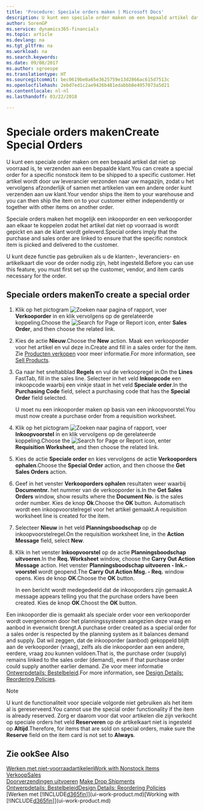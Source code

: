 ```yaml
---
title: 'Procedure: Speciale orders maken | Microsoft Docs'
description: U kunt een speciale order maken om een bepaald artikel dat niet op voorraad is, te verzenden aan een bepaalde klant. Het artikel wordt door uw leverancier verzonden naar uw magazijn, zodat u het vervolgens afzonderlijk of samen met artikelen van een andere order kunt verzenden aan uw klant.
author: SorenGP
ms.service: dynamics365-financials
ms.topic: article
ms.devlang: na
ms.tgt_pltfrm: na
ms.workload: na
ms.search.keywords: 
ms.date: 09/08/2017
ms.author: sgroespe
ms.translationtype: HT
ms.sourcegitcommit: bec0619be0a65e3625759e13d2866ac615d7513c
ms.openlocfilehash: 2ebd7ed1c2ae9426b481edabbb8e4957073a5d21
ms.contentlocale: nl-nl
ms.lasthandoff: 03/22/2018

---
```

# <a name="create-special-orders"></a><span data-ttu-id="e916e-104">Speciale orders maken</span><span class="sxs-lookup"><span data-stu-id="e916e-104">Create Special Orders</span></span>
<span data-ttu-id="e916e-105">U kunt een speciale order maken om een bepaald artikel dat niet op voorraad is, te verzenden aan een bepaalde klant.</span><span class="sxs-lookup"><span data-stu-id="e916e-105">You can create a special order for a specific nonstock item to be shipped to a specific customer.</span></span> <span data-ttu-id="e916e-106">Het artikel wordt door uw leverancier verzonden naar uw magazijn, zodat u het vervolgens afzonderlijk of samen met artikelen van een andere order kunt verzenden aan uw klant.</span><span class="sxs-lookup"><span data-stu-id="e916e-106">Your vendor ships the item to your warehouse and you can then ship the item on to your customer either independently or together with other items on another order.</span></span>  

<span data-ttu-id="e916e-107">Speciale orders maken het mogelijk een inkooporder en een verkooporder aan elkaar te koppelen zodat het artikel dat niet op voorraad is wordt gepickt en aan de klant wordt geleverd.</span><span class="sxs-lookup"><span data-stu-id="e916e-107">Special orders imply that the purchase and sales order are linked to ensure that the specific nonstock item is picked and delivered to the customer.</span></span>  

<span data-ttu-id="e916e-108">U kunt deze functie pas gebruiken als u de klanten-, leveranciers- en artikelkaart die voor de order nodig zijn, hebt ingesteld.</span><span class="sxs-lookup"><span data-stu-id="e916e-108">Before you can use this feature, you must first set up the customer, vendor, and item cards necessary for the order.</span></span>  

## <a name="to-create-a-special-order"></a><span data-ttu-id="e916e-109">Speciale orders maken</span><span class="sxs-lookup"><span data-stu-id="e916e-109">To create a special order</span></span>  
1.  <span data-ttu-id="e916e-110">Klik op het pictogram ![Zoeken naar pagina of rapport](media/ui-search/search_small.png "pictogram Zoeken naar pagina of rapport"), voer **Verkooporder** in en klik vervolgens op de gerelateerde koppeling.</span><span class="sxs-lookup"><span data-stu-id="e916e-110">Choose the ![Search for Page or Report](media/ui-search/search_small.png "Search for Page or Report icon") icon, enter **Sales Order**, and then choose the related link.</span></span>  
2. <span data-ttu-id="e916e-111">Kies de actie **Nieuw**.</span><span class="sxs-lookup"><span data-stu-id="e916e-111">Choose the **New** action.</span></span> <span data-ttu-id="e916e-112">Maak een  verkooporder voor het artikel en vul deze in.</span><span class="sxs-lookup"><span data-stu-id="e916e-112">Create and fill in a  sales order for the item.</span></span> <span data-ttu-id="e916e-113">Zie [Producten verkopen](sales-how-sell-products.md) voor meer informatie.</span><span class="sxs-lookup"><span data-stu-id="e916e-113">For more information, see [Sell Products](sales-how-sell-products.md).</span></span>
3.  <span data-ttu-id="e916e-114">Ga naar het sneltabblad **Regels** en vul de verkoopregel in.</span><span class="sxs-lookup"><span data-stu-id="e916e-114">On the **Lines** FastTab, fill in the sales line.</span></span> <span data-ttu-id="e916e-115">Selecteer in het veld **Inkoopcode** een inkoopcode waarbij een vinkje staat in het veld **Speciale order**.</span><span class="sxs-lookup"><span data-stu-id="e916e-115">In the **Purchasing Code** field, select a purchasing code that has the **Special Order** field selected.</span></span>

    <span data-ttu-id="e916e-116">U moet nu een inkooporder maken op basis van een inkoopvoorstel.</span><span class="sxs-lookup"><span data-stu-id="e916e-116">You must now create a purchase order from a requisition worksheet.</span></span>  
4. <span data-ttu-id="e916e-117">Klik op het pictogram ![Zoeken naar pagina of rapport](media/ui-search/search_small.png "pictogram Zoeken naar pagina of rapport"), voer **Inkoopvoorstel** in en klik vervolgens op de gerelateerde koppeling.</span><span class="sxs-lookup"><span data-stu-id="e916e-117">Choose the ![Search for Page or Report](media/ui-search/search_small.png "Search for Page or Report icon") icon, enter **Requisition Worksheet**, and then choose the related link.</span></span>  
5. <span data-ttu-id="e916e-118">Kies de actie **Speciale order** en kies vervolgens de actie **Verkooporders ophalen**.</span><span class="sxs-lookup"><span data-stu-id="e916e-118">Choose the **Special Order** action, and then choose the **Get Sales Orders** action.</span></span>  
6.  <span data-ttu-id="e916e-119">Geef in het venster **Verkooporders ophalen** resultaten weer waarbij **Documentnr.** het nummer van de verkooporder is.</span><span class="sxs-lookup"><span data-stu-id="e916e-119">In the **Get Sales Orders** window, show results where the **Document No.** is the sales order number.</span></span> <span data-ttu-id="e916e-120">Kies de knop **Ok**.</span><span class="sxs-lookup"><span data-stu-id="e916e-120">Choose the **OK** button.</span></span> <span data-ttu-id="e916e-121">Automatisch wordt een inkoopvoorstelregel voor het artikel gemaakt.</span><span class="sxs-lookup"><span data-stu-id="e916e-121">A requisition worksheet line is created for the item.</span></span>  
7.  <span data-ttu-id="e916e-122">Selecteer **Nieuw** in het veld **Planningsboodschap** op de inkoopvoorstelregel.</span><span class="sxs-lookup"><span data-stu-id="e916e-122">On the requisition worksheet line, in the **Action Message** field, select **New**.</span></span>  
8.  <span data-ttu-id="e916e-123">Klik in het venster **Inkoopvoorstel** op de actie **Planningsboodschap uitvoeren**.</span><span class="sxs-lookup"><span data-stu-id="e916e-123">In the **Req. Worksheet** window, choose the **Carry Out Action Message** action.</span></span> <span data-ttu-id="e916e-124">Het venster **Planningsboodschap uitvoeren - Ink.-voorstel** wordt geopend.</span><span class="sxs-lookup"><span data-stu-id="e916e-124">The **Carry Out Action Msg. - Req.** window opens.</span></span> <span data-ttu-id="e916e-125">Kies de knop **OK**.</span><span class="sxs-lookup"><span data-stu-id="e916e-125">Choose the **OK** button.</span></span>  

    <span data-ttu-id="e916e-126">In een bericht wordt medegedeeld dat de inkooporders zijn gemaakt.</span><span class="sxs-lookup"><span data-stu-id="e916e-126">A message appears telling you that the purchase orders have been created.</span></span> <span data-ttu-id="e916e-127">Kies de knop **OK**.</span><span class="sxs-lookup"><span data-stu-id="e916e-127">Choost the **OK** button.</span></span>  

<span data-ttu-id="e916e-128">Een inkooporder die is gemaakt als speciale order voor een verkooporder wordt overgenomen door het planningssysteem aangezien deze vraag en aanbod in evenwicht brengt.</span><span class="sxs-lookup"><span data-stu-id="e916e-128">A purchase order created as a special order for a sales order is respected by the planning system as it balances demand and supply.</span></span> <span data-ttu-id="e916e-129">Dat wil zeggen, dat de inkooporder (aanbod) gekoppeld blijft aan de verkooporder (vraag), zelfs als die inkooporder aan een andere, eerdere, vraag zou kunnen voldoen.</span><span class="sxs-lookup"><span data-stu-id="e916e-129">That is, the purchase order (supply) remains linked to the sales order (demand), even if that purchase order could supply another earlier demand.</span></span> <span data-ttu-id="e916e-130">Zie voor meer informatie [Ontwerpdetails: Bestelbeleid](design-details-reservation-order-tracking-and-action-messaging.md).</span><span class="sxs-lookup"><span data-stu-id="e916e-130">For more information, see [Design Details: Reordering Policies](design-details-reservation-order-tracking-and-action-messaging.md).</span></span>  

> [!NOTE]  
>  <span data-ttu-id="e916e-131">U kunt de functionaliteit voor speciale volgorde niet gebruiken als het item al is gereserveerd.</span><span class="sxs-lookup"><span data-stu-id="e916e-131">You cannot use the special order functionality if the item is already reserved.</span></span> <span data-ttu-id="e916e-132">Zorg er daarom voor dat voor artikelen die zijn verkocht op speciale orders het veld **Reserveren** op de artikelkaart niet is ingesteld op **Altijd**.</span><span class="sxs-lookup"><span data-stu-id="e916e-132">Therefore, for items that are sold on special orders, make sure the **Reserve** field on the item card is not set to **Always**.</span></span>  

## <a name="see-also"></a><span data-ttu-id="e916e-133">Zie ook</span><span class="sxs-lookup"><span data-stu-id="e916e-133">See Also</span></span>  
[<span data-ttu-id="e916e-134">Werken met niet-voorraadartikelen</span><span class="sxs-lookup"><span data-stu-id="e916e-134">Work with Nonstock Items</span></span>](inventory-how-work-nonstock-items.md)  
[<span data-ttu-id="e916e-135">Verkoop</span><span class="sxs-lookup"><span data-stu-id="e916e-135">Sales</span></span>](sales-manage-sales.md)  
<span data-ttu-id="e916e-136">[Doorverzendingen uitvoeren](sales-how-drop-shipment.md) </span><span class="sxs-lookup"><span data-stu-id="e916e-136">[Make Drop Shipments](sales-how-drop-shipment.md) </span></span>  
[<span data-ttu-id="e916e-137">Ontwerpdetails: Bestelbeleid</span><span class="sxs-lookup"><span data-stu-id="e916e-137">Design Details: Reordering Policies</span></span>](design-details-reservation-order-tracking-and-action-messaging.md)  
<span data-ttu-id="e916e-138">[Werken met [!INCLUDE[d365fin](includes/d365fin_md.md)]](ui-work-product.md)</span><span class="sxs-lookup"><span data-stu-id="e916e-138">[Working with [!INCLUDE[d365fin](includes/d365fin_md.md)]](ui-work-product.md)</span></span>

